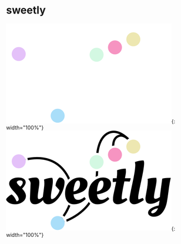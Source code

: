# sweetly

![sweetly](/static/sweetly_dark_mode.svg#gh-dark-mode-only){: width="100%"}
![sweetly](/static/sweetly_light_mode.svg#gh-light-mode-only){: width="100%"}
